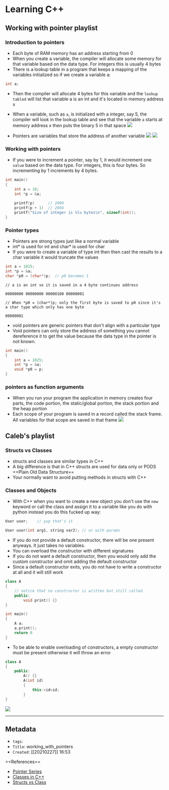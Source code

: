 # Learning C++
## Working with pointer playlist
### Introduction to pointers
- Each byte of RAM memory has an address starting from 0
- When you create a variable, the compiler will allocate some memory for that variable based on the data type. For integers this is usually 4 bytes
- There is a lookup table in a program that keeps a mapping of the variables initialized so if we create a variable a:
```c
int a;
```
- Then the compiler will allocate 4 bytes for this variable and the `lookup tabled` will list that variable a is an int and it's located in memory address x
- When a variable, such as `a`, is initialized with a integer, say 5, the compiler will look in the lookup table and see that the variable `a` starts at memory address x then puts the binary 5 in that space
![](attachments/Pasted%20image%2020210227172720.png)

- Pointers are variables that store the address of another variable
![](attachments/Pasted%20image%2020210227174743.png)
![](attachments/Pasted%20image%2020210227181349.png)

### Working with pointers
- If you were to increment a pointer, say by 1, it would increment one `value` based on the data type. For integers, this is four bytes. So incrementing by 1 increments by 4 bytes.
```c++
int main()
{
	int a = 10;
	int *p = &a;
	
	printf(p)      // 2000
	printf(p + 1)  // 2004
	printf("Size of integer is %lu bytes\n", sizeof(int));
}
```

### Pointer types
- Pointers are strong types just like a normal variable
- int* is used for int and char* is used for char
- If you were to create a variable of type int then then cast the results to a char variable it would truncate the values

```c
int a = 1025;
int *p = &a;
char *p0 = (char*)p;  // p0 becomes 1
```
```
// a is an int so it is saved in a 4 byte continues address

00000000 00000000 00000100 00000001

// When *p0 = (char*)p; only the first byte is saved to p0 since it's a char type which only has one byte

00000001

```

- void pointers are generic pointers that don't align with a particular type
- Void pointers can only store the address of something you cannot dereference it to get the value because the data type in the pointer is not known. 
```c++
int main()
{
	int a = 1025;
	int *p = &a;
	void *p0 = p;
}
```

### pointers as function arguments
- When you run your program the application in memory creates four parts, the code portion, the static/global portion, the stack portion and the heap portion
- Each scope of your program is saved in a record called the stack frame. All variables for that scope are saved in that frame
![](attachments/Pasted%20image%2020210227213201.png)


## Caleb's playlist
### Structs vs Classes
- structs and classes are similar types in C++
- A big difference is that in C++ structs are used for data only or PODS ==Plain Old Data Structure==
- Your normally want to avoid putting methods in structs with C++

### Classes and Objects
- With C++ when you want to create a new object you don't use the `new` keyword or call the class and assign it to a variable like you do with python instead you do this fucked up way:
```C++
User user;    // yup that's it

User user(int arg1, string var2); // or with params
```

- If you do not provide a default constructor, there will be one present anyways. It just takes no variables.
- You can overload the constructor with different signatures
- If you do not want a default constructor, then you would only add the custom constructor and omit adding the default constructor 
- Since a default constructor exits, you do not have to write a constructor at all and it will still work
```c++
class A
{
	// notice that no constructor is written but still called
	public:
		void print() {}
}

int main()
{
	A a;
	a.print();
	return 0
}
```

- To be able to enable overloading of constructors, a empty constructor must be present otherwise it will throw an error
```c++
class A
{
	public:
		A() {}
		A(int id) 
		{
			this->id=id;	
		}
}
```

![](attachments/Pasted%20image%2020210228022424.png)

---
## Metadata
- `tags`: 
- `Title`: working_with_pointers
- `Created`: [[20210227]] 16:53

==References==
- [Pointer Series](https://www.youtube.com/playlist?list=PL2_aWCzGMAwLZp6LMUKI3cc7pgGsasm2_)
- [Classes in C++](https://www.youtube.com/watch?v=ABRP_5RYhqU)
- [Structs vs Class](https://www.youtube.com/watch?v=vJ9ezXY7efw&list=PL_c9BZzLwBRJVJsIfe97ey45V4LP_HXiG&index=84)